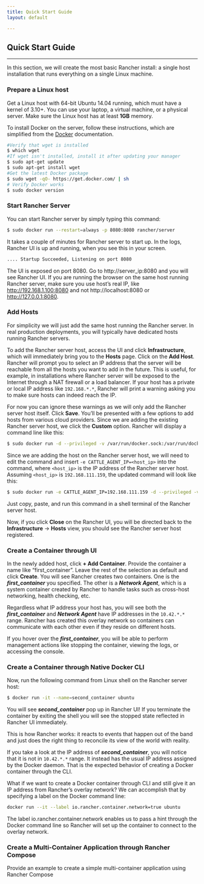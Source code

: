 ```yaml
---
title: Quick Start Guide
layout: default

---
```


## Quick Start Guide
---

In this section, we will create the most basic Rancher install: a single host installation that runs everything on a single Linux machine.

### Prepare a Linux host

Get a Linux host with 64-bit Ubuntu 14.04 running, which must have a kernel of 3.10+. You can use your laptop, a virtual machine, or a physical server. Make sure the Linux host has at least **1GB** memory.

To install Docker on the server, follow these instructions, which are simplified from the [Docker](https://docs.docker.com/installation/ubuntulinux/) documentation. 

```bash
#Verify that wget is installed
$ which wget
#If wget isn't installed, install it after updating your manager
$ sudo apt-get update
$ sudo apt-get install wget
#Get the latest Docker package
$ sudo wget -qO- https://get.docker.com/ | sh
# Verify Docker works
$ sudo docker version
```

### Start Rancher Server

You can start Rancher server by simply typing this command:

```bash
$ sudo docker run --restart=always -p 8080:8080 rancher/server
```

It takes a couple of minutes for Rancher server to start up. In the logs, Rancher UI is up and running, when you see this in your screen. 

```bash
.... Startup Succeeded, Listening on port 8080	
```

The UI is exposed on port 8080. Go to http://server_ip:8080 and you will see Rancher UI. If you are running the browser on the same host running Rancher server, make sure you use host’s real IP, like http://192.168.1.100:8080 and not http://localhost:8080 or http://127.0.0.1:8080.

### Add Hosts

For simplicity we will just add the same host running the Rancher server. In real production deployments, you will typically have dedicated hosts running Rancher servers. 

To add the Rancher server host, access the UI and click **Infrastructure**, which will immediately bring you to the **Hosts** page. Click on the **Add Host**. Rancher will prompt you to select an IP address that the server will be reachable from all the hosts you want to add in the future. This is useful, for example, in installations where Rancher server will be exposed to the Internet through a NAT firewall or a load balancer. If your host has a private or local IP address like `192.168.*.*`, Rancher will print a warning asking you to make sure hosts can indeed reach the IP.

For now you can ignore these warnings as we will only add the Rancher server host itself. Click **Save**. You’ll be presented with a few options to add hosts from various cloud providers. Since we are adding the existing Rancher server host, we click the **Custom** option. Rancher will display a command line like this:

```bash
$ sudo docker run -d --privileged -v /var/run/docker.sock:/var/run/docker.sock rancher/agent:v0.7.9 http://172.17.0.3:8080/v1/scripts/DB121CFBA836F9493653:1434085200000:2ZOwUMd6fIzz44efikGhBP1veo
```

Since we are adding the host on the Rancher server host, we will need to edit the command and insert `-e CATTLE_AGENT_IP=<host_ip>` into the command, where `<host_ip>` is the IP address of the Rancher server host. 
Assuming `<host_ip>` is `192.168.111.159`, the updated command will look like this:

```bash
$ sudo docker run -e CATTLE_AGENT_IP=192.168.111.159 -d --privileged -v /var/run/docker.sock:/var/run/docker.sock rancher/agent:v0.7.9 http://172.17.0.3:8080/v1/scripts/DB121CFBA836F9493653:1434085200000:2ZOwUMd6fIzz44efikGhBP1veo
```

Just copy, paste, and run this command in a shell terminal of the Rancher server host.

Now, if you click **Close** on the Rancher UI, you will be directed back to the **Infrastructure** -> **Hosts** view, you should see the Rancher server host registered.

### Create a Container through UI

In the newly added host, click **+ Add Container**. Provide the container a name like “first_container”. Leave the rest of the selection as default and click **Create**. You will see Rancher creates two containers. One is the **_first_container_** you specified. The other is a **_Network Agent_**, which is a system container created by Rancher to handle tasks such as cross-host networking, health checking, etc.

Regardless what IP address your host has, you will see both the **_first_container_** and **_Network Agent_** have IP addresses in the `10.42.*.*` range. Rancher has created this overlay network so containers can communicate with each other even if they reside on different hosts.

If you hover over the **_first_container_**, you will be able to perform management actions like stopping the container, viewing the logs, or accessing the console.

### Create a Container through Native Docker CLI

Now, run the following command from Linux shell on the Rancher server host:

```bash
$ docker run -it --name=second_container ubuntu
```

You will see **_second_container_** pop up in Rancher UI! If you terminate the container by exiting the shell you will see the stopped state reflected in Rancher UI immediately.

This is how Rancher works: it reacts to events that happen out of the band and just does the right thing to reconcile its view of the world with reality.

If you take a look at the IP address of **_second_container_**, you will notice that it is not in `10.42.*.*` range. It instead has the usual IP address assigned by the Docker daemon. That is the expected behavior of creating a Docker container through the CLI.

What if we want to create a Docker container through CLI and still give it an IP address from Rancher’s overlay network? We can accomplish that by specifying a label on the Docker command line:

```bash
docker run --it --label io.rancher.container.network=true ubuntu
```

The label io.rancher.container.network enables us to pass a hint through the Docker command line so Rancher will set up the container to connect to the overlay network.

<!--Given Rancher’s ability to import existing containers automatically, you might wonder why you do not see the Rancher server container itself in the Rancher UI. To avoid confusion, Rancher does not automatically import server or agent containers created by Rancher.-->

### Create a Multi-Container Application through Rancher Compose

<span>Provide an example to create a simple multi-container application using Rancher Compose</span>
